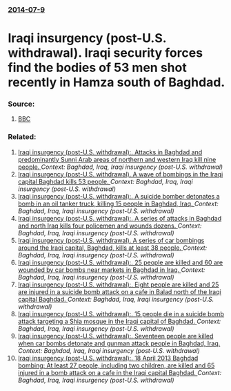 ### [2014-07-9](/news/2014/07/9/index.md)

# Iraqi insurgency (post-U.S. withdrawal). Iraqi security forces find the bodies of 53 men shot recently in Hamza south of Baghdad. 




### Source:

1. [BBC](http://www.bbc.com/news/world-middle-east-28225184)

### Related:

1. [Iraqi insurgency (post-U.S. withdrawal):. Attacks in Baghdad and predominantly Sunni Arab areas of northern and western Iraq kill nine people. ](/news/2014/04/4/iraqi-insurgency-post-u-s-withdrawal-attacks-in-baghdad-and-predominantly-sunni-arab-areas-of-northern-and-western-iraq-kill-nine-peopl.md) _Context: Baghdad, Iraq, Iraqi insurgency (post-U.S. withdrawal)_
2. [Iraqi insurgency (post-U.S. withdrawal). A wave of bombings in the Iraqi capital Baghdad kills 53 people. ](/news/2014/02/27/iraqi-insurgency-post-u-s-withdrawal-a-wave-of-bombings-in-the-iraqi-capital-baghdad-kills-53-people.md) _Context: Baghdad, Iraq, Iraqi insurgency (post-U.S. withdrawal)_
3. [Iraqi insurgency (post-U.S. withdrawal):. A suicide bomber detonates a bomb in an oil tanker truck, killing 15 people in Baghdad, Iraq. ](/news/2013/11/6/iraqi-insurgency-post-u-s-withdrawal-a-suicide-bomber-detonates-a-bomb-in-an-oil-tanker-truck-killing-15-people-in-baghdad-iraq.md) _Context: Baghdad, Iraq, Iraqi insurgency (post-U.S. withdrawal)_
4. [Iraqi insurgency (post-U.S. withdrawal):. A series of attacks in Baghdad and north Iraq kills four policemen and wounds dozens. ](/news/2013/11/16/iraqi-insurgency-post-u-s-withdrawal-a-series-of-attacks-in-baghdad-and-north-iraq-kills-four-policemen-and-wounds-dozens.md) _Context: Baghdad, Iraq, Iraqi insurgency (post-U.S. withdrawal)_
5. [Iraqi insurgency (post-U.S. withdrawal). A series of car bombings around the Iraqi capital, Baghdad, kills at least 38 people. ](/news/2013/10/27/iraqi-insurgency-post-u-s-withdrawal-a-series-of-car-bombings-around-the-iraqi-capital-baghdad-kills-at-least-38-people.md) _Context: Baghdad, Iraq, Iraqi insurgency (post-U.S. withdrawal)_
6. [Iraqi insurgency (post-U.S. withdrawal):. 25 people are killed and 60 are wounded by car bombs near markets in Baghdad in Iraq. ](/news/2013/08/6/iraqi-insurgency-post-u-s-withdrawal-25-people-are-killed-and-60-are-wounded-by-car-bombs-near-markets-in-baghdad-in-iraq.md) _Context: Baghdad, Iraq, Iraqi insurgency (post-U.S. withdrawal)_
7. [Iraqi insurgency (post-U.S. withdrawal):. Eight people are killed and 25 are injured in a suicide bomb attack on a cafe in Balad north of the Iraqi capital Baghdad. ](/news/2013/08/12/iraqi-insurgency-post-u-s-withdrawal-eight-people-are-killed-and-25-are-injured-in-a-suicide-bomb-attack-on-a-cafe-in-balad-north-of-th.md) _Context: Baghdad, Iraq, Iraqi insurgency (post-U.S. withdrawal)_
8. [Iraqi insurgency (post-U.S. withdrawal):. 15 people die in a suicide bomb attack targeting a Shia mosque in the Iraqi capital of Baghdad. ](/news/2013/07/5/iraqi-insurgency-post-u-s-withdrawal-15-people-die-in-a-suicide-bomb-attack-targeting-a-shia-mosque-in-the-iraqi-capital-of-baghdad.md) _Context: Baghdad, Iraq, Iraqi insurgency (post-U.S. withdrawal)_
9. [Iraqi insurgency (post-U.S. withdrawal):. Seventeen people are killed when car bombs detonate and gunman attack people in Baghdad, Iraq. ](/news/2013/05/16/iraqi-insurgency-post-u-s-withdrawal-seventeen-people-are-killed-when-car-bombs-detonate-and-gunman-attack-people-in-baghdad-iraq.md) _Context: Baghdad, Iraq, Iraqi insurgency (post-U.S. withdrawal)_
10. [Iraqi insurgency (post-U.S. withdrawal):. 18 April 2013 Baghdad bombing: At least 27 people, including two children, are killed and 65 injured in a bomb attack on a cafe in the Iraqi capital Baghdad. ](/news/2013/04/18/iraqi-insurgency-post-u-s-withdrawal-18-april-2013-baghdad-bombing-at-least-27-people-including-two-children-are-killed-and-65-injur.md) _Context: Baghdad, Iraq, Iraqi insurgency (post-U.S. withdrawal)_
